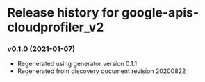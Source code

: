 # Release history for google-apis-cloudprofiler_v2

### v0.1.0 (2021-01-07)

* Regenerated using generator version 0.1.1
* Regenerated from discovery document revision 20200822

